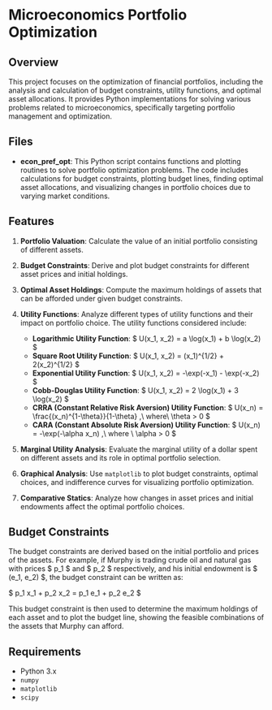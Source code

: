 # Microeconomics Portfolio Optimization

## Overview

This project focuses on the optimization of financial portfolios, including the analysis and calculation of budget constraints, utility functions, and optimal asset allocations. It provides Python implementations for solving various problems related to microeconomics, specifically targeting portfolio management and optimization.

## Files

- **econ_pref_opt**: This Python script contains functions and plotting routines to solve portfolio optimization problems. The code includes calculations for budget constraints, plotting budget lines, finding optimal asset allocations, and visualizing changes in portfolio choices due to varying market conditions.

## Features

1. **Portfolio Valuation**: Calculate the value of an initial portfolio consisting of different assets.

2. **Budget Constraints**: Derive and plot budget constraints for different asset prices and initial holdings.

3. **Optimal Asset Holdings**: Compute the maximum holdings of assets that can be afforded under given budget constraints.

4. **Utility Functions**: Analyze different types of utility functions and their impact on portfolio choice. The utility functions considered include:
   - **Logarithmic Utility Function**: $ U(x_1, x_2) = a \log(x_1) + b \log(x_2) $
   - **Square Root Utility Function**: $ U(x_1, x_2) = (x_1)^{1/2} + 2(x_2)^{1/2} $
   - **Exponential Utility Function**: $ U(x_1, x_2) = -\exp(-x_1) - \exp(-x_2) $
   - **Cobb-Douglas Utility Function**: $ U(x_1, x_2) = 2 \log(x_1) + 3 \log(x_2) $
   - **CRRA (Constant Relative Risk Aversion) Utility Function**: $ U(x_n) = \frac{(x_n)^{1-\theta}}{1-\theta} ,\  where\ \theta > 0 $
   - **CARA (Constant Absolute Risk Aversion) Utility Function**: $ U(x_n) = -\exp(-\alpha x_n) ,\  where \ \alpha > 0 $

5. **Marginal Utility Analysis**: Evaluate the marginal utility of a dollar spent on different assets and its role in optimal portfolio selection.

6. **Graphical Analysis**: Use `matplotlib` to plot budget constraints, optimal choices, and indifference curves for visualizing portfolio optimization.

7. **Comparative Statics**: Analyze how changes in asset prices and initial endowments affect the optimal portfolio choices.

## Budget Constraints

The budget constraints are derived based on the initial portfolio and prices of the assets. For example, if Murphy is trading crude oil and natural gas with prices $ p_1 $ and $ p_2 $ respectively, and his initial endowment is $ (e_1, e_2) $, the budget constraint can be written as:

$ p_1 x_1 + p_2 x_2 = p_1 e_1 + p_2 e_2 $

This budget constraint is then used to determine the maximum holdings of each asset and to plot the budget line, showing the feasible combinations of the assets that Murphy can afford.

## Requirements

- Python 3.x
- `numpy`
- `matplotlib`
- `scipy`
